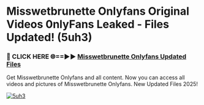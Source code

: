 # Misswetbrunette Onlyfans Original Videos 0nlyFans Leaked - Files Updated! (5uh3)

<h3>🔴 CLICK HERE 🌐==►► <a href="https://tinyurl.com/2m67pmp6" rel="nofollow">Misswetbrunette Onlyfans Updated Files</a></h3>

Get Misswetbrunette Onlyfans and all content. Now you can access all videos and pictures of Misswetbrunette Onlyfans. New Updated Files 2025!

[![5uh3](https://i.imgur.com/H4QAA4z.gif)](https://tinyurl.com/2m67pmp6)